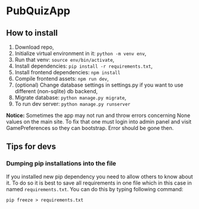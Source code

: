 # PubQuizApp

## How to install
1. Download repo, 
2. Initialize virtual environment in it: `python -m venv env`,
3. Run that venv: `source env/bin/activate`,
4. Install dependencies: `pip install -r requirements.txt`,
5. Install frontend dependencies: `npm install`
6. Compile frontend assets: `npm run dev`,
7. (optional) Change database settings in settings.py if you want to use different (non-sqlite) db backend, 
8. Migrate database: `python manage.py migrate`,
9. To run dev server: `python manage.py runserver`

**Notice:** Sometimes the app may not run and throw errors concerning None values on the main site. To fix that one must login into admin panel and visit GamePreferences so they can bootstrap. Error should be gone then.

## Tips for devs

### Dumping pip installations into the file
If you installed new pip dependency you need to allow others to know about it. To do so it is best to save all requirements
in one file which in this case in named `requirements.txt`. You can do this by typing following command: 

`pip freeze > requirements.txt`
